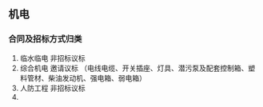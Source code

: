 ## 机电
### 合同及招标方式归类
1. 临水临电 非招标议标
2. 综合机电 邀请议标 （电线电缆、开关插座、灯具、潜污泵及配套控制箱、塑料管材、柴油发动机、强电箱、弱电箱）
3. 人防工程 非招标议标
4. 
